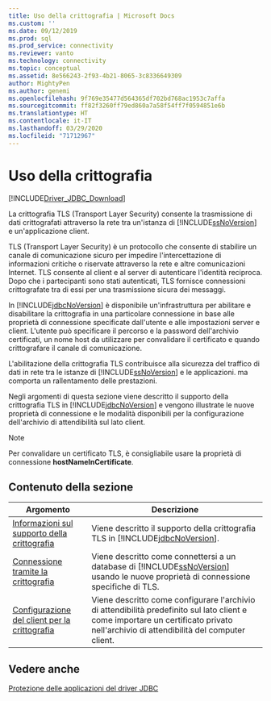 ```yaml
---
title: Uso della crittografia | Microsoft Docs
ms.custom: ''
ms.date: 09/12/2019
ms.prod: sql
ms.prod_service: connectivity
ms.reviewer: vanto
ms.technology: connectivity
ms.topic: conceptual
ms.assetid: 8e566243-2f93-4b21-8065-3c8336649309
author: MightyPen
ms.author: genemi
ms.openlocfilehash: 9f769e35477d564365df702bd768ac1953c7affa
ms.sourcegitcommit: ff82f3260ff79ed860a7a58f54ff7f0594851e6b
ms.translationtype: HT
ms.contentlocale: it-IT
ms.lasthandoff: 03/29/2020
ms.locfileid: "71712967"
---
```

# <a name="using-encryption"></a>Uso della crittografia

[!INCLUDE[Driver_JDBC_Download](../../includes/driver_jdbc_download.md)]

La crittografia TLS (Transport Layer Security) consente la trasmissione di dati crittografati attraverso la rete tra un'istanza di [!INCLUDE[ssNoVersion](../../includes/ssnoversion-md.md)] e un'applicazione client.  
  
TLS (Transport Layer Security) è un protocollo che consente di stabilire un canale di comunicazione sicuro per impedire l'intercettazione di informazioni critiche o riservate attraverso la rete e altre comunicazioni Internet. TLS consente al client e al server di autenticare l'identità reciproca. Dopo che i partecipanti sono stati autenticati, TLS fornisce connessioni crittografate tra di essi per una trasmissione sicura dei messaggi.  
  
In [!INCLUDE[jdbcNoVersion](../../includes/jdbcnoversion_md.md)] è disponibile un'infrastruttura per abilitare e disabilitare la crittografia in una particolare connessione in base alle proprietà di connessione specificate dall'utente e alle impostazioni server e client. L'utente può specificare il percorso e la password dell'archivio certificati, un nome host da utilizzare per convalidare il certificato e quando crittografare il canale di comunicazione.  
  
L'abilitazione della crittografia TLS contribuisce alla sicurezza del traffico di dati in rete tra le istanze di [!INCLUDE[ssNoVersion](../../includes/ssnoversion-md.md)] e le applicazioni. ma comporta un rallentamento delle prestazioni.  
  
Negli argomenti di questa sezione viene descritto il supporto della crittografia TLS in [!INCLUDE[jdbcNoVersion](../../includes/jdbcnoversion_md.md)] e vengono illustrate le nuove proprietà di connessione e le modalità disponibili per la configurazione dell'archivio di attendibilità sul lato client.  
  
> [!NOTE]  
> Per convalidare un certificato TLS, è consigliabile usare la proprietà di connessione **hostNameInCertificate**.  

## <a name="in-this-section"></a>Contenuto della sezione  

| Argomento                                                                                                        | Descrizione                                                                                                                                           |
| ------------------------------------------------------------------------------------------------------------ | ----------------------------------------------------------------------------------------------------------------------------------------------------- |
| [Informazioni sul supporto della crittografia](../../connect/jdbc/understanding-ssl-support.md)                                 | Viene descritto il supporto della crittografia TLS in [!INCLUDE[jdbcNoVersion](../../includes/jdbcnoversion_md.md)].                                              |
| [Connessione tramite la crittografia](../../connect/jdbc/connecting-with-ssl-encryption.md)                       | Viene descritto come connettersi a un database di [!INCLUDE[ssNoVersion](../../includes/ssnoversion-md.md)] usando le nuove proprietà di connessione specifiche di TLS. |
| [Configurazione del client per la crittografia](../../connect/jdbc/configuring-the-client-for-ssl-encryption.md) | Viene descritto come configurare l'archivio di attendibilità predefinito sul lato client e come importare un certificato privato nell'archivio di attendibilità del computer client.   |
  
## <a name="see-also"></a>Vedere anche

[Protezione delle applicazioni del driver JDBC](../../connect/jdbc/securing-jdbc-driver-applications.md)  
